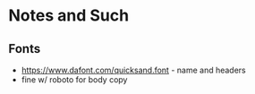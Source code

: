 # Notes and Such

## Fonts

* https://www.dafont.com/quicksand.font - name and headers
* fine w/ roboto for body copy
